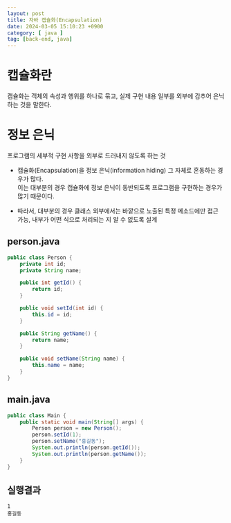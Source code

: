 ```yaml
---
layout: post
title: 자바 캡슐화(Encapsulation)
date: 2024-03-05 15:10:23 +0900
category: [ java ]
tag: [back-end, java]
---
```

# 캡슐화란
캡슐화는 객체의 속성과 행위를 하나로 묶고, 실제 구현 내용 일부를 외부에 감추어 은닉하는 것을 말한다.

# 정보 은닉
프로그램의 세부적 구현 사항을 외부로 드러내지 않도록 하는 것

- 캡슐화(Encapsulation)을 정보 은닉(information hiding) 그 자체로 혼동하는 경우가 많다. <br> 
이는 대부분의 경우 캡슐화에 정보 은닉이 동반되도록 프로그램을 구현하는 경우가 많기 때문이다.

- 따라서, 대부분의 경우 클래스 외부에서는 바깥으로 노출된 특정 메소드에만 접근 가능,
  내부가 어떤 식으로 처리되는 지 알 수 없도록 설계

## person.java
```java
public class Person {
    private int id;
    private String name;

    public int getId() {
        return id;
    }

    public void setId(int id) {
        this.id = id;
    }

    public String getName() {
        return name;
    }

    public void setName(String name) {
        this.name = name;
    }
}
```
## main.java
```java
public class Main {
    public static void main(String[] args) {
        Person person = new Person();
        person.setId(1);
        person.setName("홍길동");
        System.out.println(person.getId());
        System.out.println(person.getName());
    }
}
```

## 실행결과
    1
    홍길동